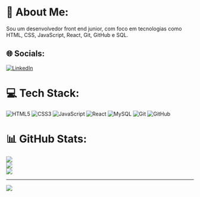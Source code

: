 # 💫 About Me:
Sou um desenvolvedor front end junior, com foco em tecnologias como HTML, CSS, JavaScript, React, Git, GitHub e SQL.


## 🌐 Socials:
[![LinkedIn](https://img.shields.io/badge/LinkedIn-%230077B5.svg?logo=linkedin&logoColor=white)](https://linkedin.com/in/https://www.linkedin.com/in/aaugusto-lima/) 


# 💻 Tech Stack:
![HTML5](https://img.shields.io/badge/html5-%23E34F26.svg?style=for-the-badge&logo=html5&logoColor=white) ![CSS3](https://img.shields.io/badge/css3-%231572B6.svg?style=for-the-badge&logo=css3&logoColor=white) ![JavaScript](https://img.shields.io/badge/javascript-%23323330.svg?style=for-the-badge&logo=javascript&logoColor=%23F7DF1E) ![React](https://img.shields.io/badge/react-%2320232a.svg?style=for-the-badge&logo=react&logoColor=%2361DAFB) ![MySQL](https://img.shields.io/badge/mysql-4479A1.svg?style=for-the-badge&logo=mysql&logoColor=white) ![Git](https://img.shields.io/badge/git-%23F05033.svg?style=for-the-badge&logo=git&logoColor=white) ![GitHub](https://img.shields.io/badge/github-%23121011.svg?style=for-the-badge&logo=github&logoColor=white)
# 📊 GitHub Stats:
![](https://github-readme-stats.vercel.app/api?username=GutoLima-code&theme=vue-dark&hide_border=false&include_all_commits=true&count_private=true)<br/>
![](https://github-readme-streak-stats.herokuapp.com/?user=GutoLima-code&theme=vue-dark&hide_border=false)<br/>
![](https://github-readme-stats.vercel.app/api/top-langs/?username=GutoLima-code&theme=vue-dark&hide_border=false&include_all_commits=true&count_private=true&layout=compact)

---
[![](https://visitcount.itsvg.in/api?id=GutoLima-code&icon=0&color=0)](https://visitcount.itsvg.in)

<!-- Proudly created with GPRM ( https://gprm.itsvg.in ) -->
